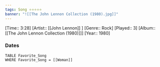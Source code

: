 ```yaml
---
tags: Song ⭐⭐⭐⭐⭐ 
banner: "![[The John Lennon Collection (1980).jpg]]"
---
```

[Time:: 3:28]
[Artist:: [[John Lennon]] ]
[Genre:: Rock]
[Played:: 3]
[Album:: [[The John Lennon Collection (1980)]]]
[Year:: 1980]
### Dates
````dataview
TABLE Favorite_Song
WHERE Favorite_Song = [[Woman]]
````